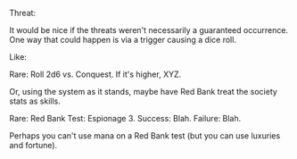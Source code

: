 Threat: 



It would be nice if the threats weren't necessarily a guaranteed occurrence. One way that could happen is via a trigger causing a dice roll.

Like:

Rare: Roll 2d6 vs. Conquest. If it's higher, XYZ.

Or, using the system as it stands, maybe have Red Bank treat the society stats as skills.

Rare: Red Bank Test: Espionage 3. Success: Blah. Failure: Blah.

Perhaps you can't use mana on a Red Bank test (but you can use luxuries and fortune).